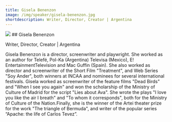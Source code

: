 ```yaml
---
title: Gisela Benenzon
image: /img/speaker/gisela-benenzon.jpg
shortdescription: Writer, Director, Creator | Argentina
---
```

<img src="/img/speaker/gisela-benenzon.jpg">
## Gisela Benenzon

Writer, Director, Creator | Argentina

Gisela Benenzon is a director, screenwriter and playwright. She worked as an author for Telefé, Pol-Ka (Argentina) Televisa (Mexico), E! EntertainmentTelevision and Mac Guffin (Spain). She also worked as director and screenwriter of the Short Film "Treatment", and Web Series "Soy Ander", both winners at INCAA and nominees for several international festivals. Gisela worked as screenwriter of the feature films "Dead Birds" and "When I see you again" and won the scholarship of the Ministry of Culture of Madrid for the script "Lies about Ava". She wrote the plays "I love you like the air I breath" and "To whom it corresponds", both for the Ministry of Culture of the Nation.Finally, she is the winner of the Artei theater prize for the work "The triangle of Bermuda", and writer of the popular series “Apache: the life of Carlos Tevez”.